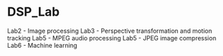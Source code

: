 # DSP_Lab
Lab2 - Image processing
Lab3 - Perspective transformation and motion tracking
Lab5 - MPEG audio processing 
Lab5 - JPEG image compression
Lab6 - Machine learning 
